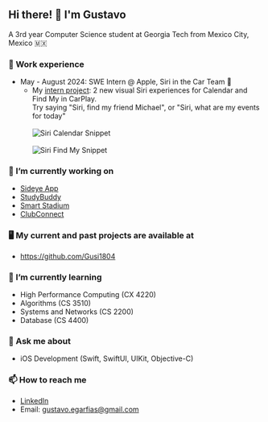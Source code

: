 ## Hi there! 👋 I'm Gustavo

A 3rd year Computer Science student at Georgia Tech from Mexico City, Mexico 🇲🇽

<!--
**Gusi1804/Gusi1804** is a ✨ _special_ ✨ repository because its `README.md` (this file) appears on your GitHub profile.

Here are some ideas to get you started:

- 🔭 I’m currently working on ...
- 🌱 I’m currently learning ...
- 👯 I’m looking to collaborate on ...
- 🤔 I’m looking for help with ...
- 💬 Ask me about ...
- 📫 How to reach me: ...
- 😄 Pronouns: ...
- ⚡ Fun fact: ...
-->

### 💼 Work experience
- May - August 2024: SWE Intern @ Apple, Siri in the Car Team 🚗
  - My [intern project](https://www.linkedin.com/posts/gustavogarfias_this-news-has-been-a-long-time-coming-but-activity-7275608289801883649-OX5f?utm_source=share&utm_medium=member_desktop&rcm=ACoAADcBEywB7qme6RiimHa5bUOlqt_OJv69FYo): 2 new visual Siri experiences for Calendar and Find My in CarPlay.<br>Try saying "Siri, find my friend Michael", or "Siri, what are my events for today"<br><br>
    ![Siri Calendar Snippet](https://github.com/user-attachments/assets/ca87d7b6-8976-4cd5-b2f5-ff35379dc3d3)<br><br>
    ![Siri Find My Snippet](https://github.com/user-attachments/assets/f20aa113-f2f3-4be2-a3a5-389356c6ad10)



### 🔭 I’m currently working on
- [Sideye App](https://sideye.app)
- [StudyBuddy](https://github.com/gtiosclub/StudyBuddy)
- [Smart Stadium](https://vip.gatech.edu/teams/vp3)
- [ClubConnect](https://github.com/gtiosclub/ClubConnect)

### 🖥️ My current and past projects are available at
- https://github.com/Gusi1804

### 🌱 I’m currently learning
- High Performance Computing (CX 4220)
- Algorithms (CS 3510)
- Systems and Networks (CS 2200)
- Database (CS 4400)

### 💬 Ask me about
- iOS Development (Swift, SwiftUI, UIKit, Objective-C)

### 📫 How to reach me
- [LinkedIn](https://linkedin.com/in/gustavogarfias)
- Email: [gustavo.egarfias@gmail.com](mailto:gustavo.egarfias@gmail.com)

